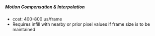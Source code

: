 ##### Motion Compensation & Interpolation

- cost: 400-800 us/frame
- Requires infill with nearby or prior pixel values if frame size is to be maintained
